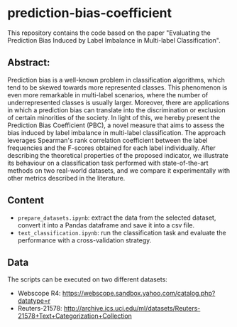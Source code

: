 # prediction-bias-coefficient

This repository contains the code based on the paper "Evaluating the Prediction Bias Induced by Label Imbalance in Multi-label Classification". 

## Abstract:
Prediction bias is a well-known problem in classification algorithms, which tend to be skewed towards more represented classes. This phenomenon is even more remarkable in multi-label scenarios, where the number of underrepresented classes is usually larger. Moreover, there are applications in which a prediction bias can translate into the discrimination or exclusion of certain minorities of the society. In light of this, we hereby present the Prediction Bias Coefficient (PBC), a novel measure that aims to assess the bias induced by label imbalance in multi-label classification. The approach leverages Spearman's rank correlation coefficient between the label frequencies and the F-scores obtained for each label individually. After describing the theoretical properties of the proposed indicator, we illustrate its behaviour on a classification task performed with state-of-the-art methods on two real-world datasets, and we compare it experimentally with other metrics described in the literature.

## Content

- ``prepare_datasets.ipynb``:  extract the data from the selected dataset, convert it into a Pandas dataframe and save it into a csv file.
- ``text_classification.ipynb``: run the classification task and evaluate the performance with a cross-validation strategy.

## Data

The scripts can be executed on two different datasets:
- Webscope R4: https://webscope.sandbox.yahoo.com/catalog.php?datatype=r
- Reuters-21578: http://archive.ics.uci.edu/ml/datasets/Reuters-21578+Text+Categorization+Collection
